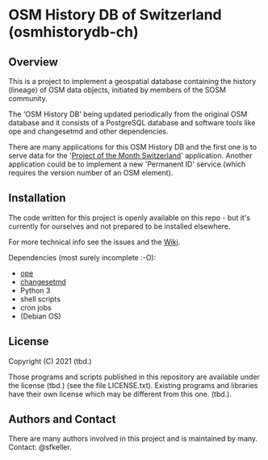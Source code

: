 # OSM History DB of Switzerland (osmhistorydb-ch)

## Overview
This is a project to implement a geospatial database containing the history (lineage) of OSM data objects, initiated by members of the SOSM community. 

The 'OSM History DB' being updated periodically from the original OSM database and it consists of a PostgreSQL database and software tools like ope and changesetmd and other dependencies.

There are many applications for this OSM History DB and the first one is to serve data for the '[Project of the Month Switzerland](https://wiki.openstreetmap.org/wiki/DE:Project_of_the_month_Switzerland)' application. Another application could be to implement a new 'Permanent ID' service (which requires the version number of an OSM element).


## Installation

The code written for this project is openly available on this repo - but it's currently for ourselves and not prepared to be installed elsewhere.  

For more technical info see the issues and the [Wiki](https://github.com/sosm/osmhistorydb-ch/wiki).

Dependencies (most surely incomplete :-O):
- [ope](https://github.com/osmcode/osm-postgresql-experiments/blob/master/README.md)
- [changesetmd](https://github.com/ToeBee/ChangesetMD)
- Python 3
- shell scripts 
- cron jobs
- (Debian OS)


## License

Copyright (C) 2021 (tbd.)

Those programs and scripts published in this repository are available under the license (tbd.) (see the file LICENSE.txt). Existing programs and libraries have their own license which may be different from this one. (tbd.).


## Authors and Contact

There are many authors involved in this project and is maintained by many. Contact: @sfkeller.
